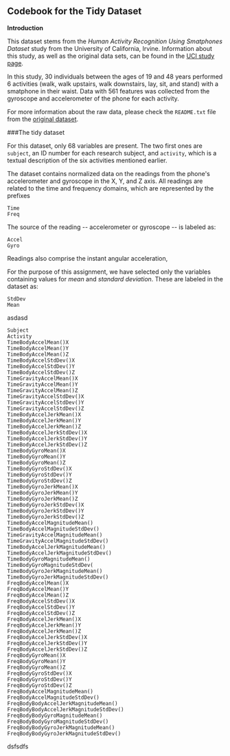 ## Codebook for the Tidy Dataset

**Introduction**

This dataset stems from the *Human Activity Recognition Using Smatphones Dataset* study from the University of California, Irvine. Information about this study, as well as the original data sets, can be found in the [UCI study page](http://archive.ics.uci.edu/ml/datasets/Human+Activity+Recognition+Using+Smartphones).

In this study, 30 individuals between the ages of 19 and 48 years performed 6 activities (walk, walk upstairs, walk downstairs, lay, sit, and stand) with a smatphone in their waist. Data with 561 features was collected from the gyroscope and accelerometer of the phone for each activity.

For more information about the raw data, please check the `README.txt` file from the [original dataset](http://archive.ics.uci.edu/ml/machine-learning-databases/00240/).

###The tidy dataset

For this dataset, only 68 variables are present. The two first ones are `subject`, an ID number for each research subject, and `activity`, which is a textual description of the six activities mentioned earlier.

The dataset contains normalized data on the readings from the phone's accelerometer and gyroscope in the X, Y, and Z axis. All readings are related to the time and frequency domains, which are represented by the prefixes
```
Time
Freq
```

The source of the reading -- accelerometer or gyroscope -- is labeled as:
```
Accel
Gyro
```



Readings also comprise the instant angular acceleration, 



For the purpose of this assignment, we have selected only the variables containing values for *mean* and *standard deviation*. These are labeled in the dataset as:
```
StdDev
Mean
```
asdasd
```
Subject
Activity                              
TimeBodyAccelMean()X
TimeBodyAccelMean()Y
TimeBodyAccelMean()Z
TimeBodyAccelStdDev()X
TimeBodyAccelStdDev()Y
TimeBodyAccelStdDev()Z
TimeGravityAccelMean()X
TimeGravityAccelMean()Y
TimeGravityAccelMean()Z
TimeGravityAccelStdDev()X
TimeGravityAccelStdDev()Y
TimeGravityAccelStdDev()Z
TimeBodyAccelJerkMean()X
TimeBodyAccelJerkMean()Y
TimeBodyAccelJerkMean()Z
TimeBodyAccelJerkStdDev()X
TimeBodyAccelJerkStdDev()Y
TimeBodyAccelJerkStdDev()Z
TimeBodyGyroMean()X
TimeBodyGyroMean()Y
TimeBodyGyroMean()Z
TimeBodyGyroStdDev()X
TimeBodyGyroStdDev()Y
TimeBodyGyroStdDev()Z
TimeBodyGyroJerkMean()X
TimeBodyGyroJerkMean()Y
TimeBodyGyroJerkMean()Z
TimeBodyGyroJerkStdDev()X
TimeBodyGyroJerkStdDev()Y
TimeBodyGyroJerkStdDev()Z
TimeBodyAccelMagnitudeMean()
TimeBodyAccelMagnitudeStdDev()
TimeGravityAccelMagnitudeMean()
TimeGravityAccelMagnitudeStdDev()
TimeBodyAccelJerkMagnitudeMean()
TimeBodyAccelJerkMagnitudeStdDev()
TimeBodyGyroMagnitudeMean()
TimeBodyGyroMagnitudeStdDev(
TimeBodyGyroJerkMagnitudeMean()
TimeBodyGyroJerkMagnitudeStdDev()
FreqBodyAccelMean()X
FreqBodyAccelMean()Y
FreqBodyAccelMean()Z
FreqBodyAccelStdDev()X
FreqBodyAccelStdDev()Y
FreqBodyAccelStdDev()Z
FreqBodyAccelJerkMean()X
FreqBodyAccelJerkMean()Y
FreqBodyAccelJerkMean()Z
FreqBodyAccelJerkStdDev()X
FreqBodyAccelJerkStdDev()Y
FreqBodyAccelJerkStdDev()Z
FreqBodyGyroMean()X
FreqBodyGyroMean()Y
FreqBodyGyroMean()Z
FreqBodyGyroStdDev()X
FreqBodyGyroStdDev()Y
FreqBodyGyroStdDev()Z
FreqBodyAccelMagnitudeMean()
FreqBodyAccelMagnitudeStdDev()
FreqBodyBodyAccelJerkMagnitudeMean()
FreqBodyBodyAccelJerkMagnitudeStdDev()
FreqBodyBodyGyroMagnitudeMean()
FreqBodyBodyGyroMagnitudeStdDev()
FreqBodyBodyGyroJerkMagnitudeMean()
FreqBodyBodyGyroJerkMagnitudeStdDev()
```
dsfsdfs
